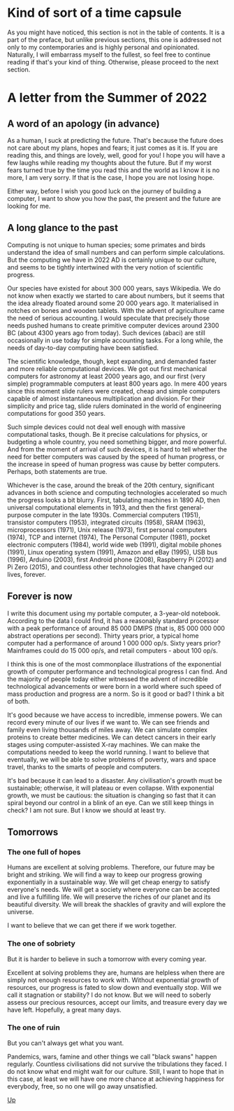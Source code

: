 # Kind of sort of a time capsule

As you might have noticed, this section is not in the table of contents. It is a part of the preface, but unlike previous sections, this one is addressed not only to my contemporaries and is highly personal and opinionated. Naturally, I will embarrass myself to the fullest, so feel free to continue reading if that's your kind of thing. Otherwise, please proceed to the next section.

# A letter from the Summer of 2022

## A word of an apology (in advance)
As a human, I suck at predicting the future. That's because the future does not care about my plans, hopes and fears; it just comes as it is. If you are reading this, and things are lovely, well, good for you! I hope you will have a few laughs while reading my thoughts about the future. But if my worst fears turned true by the time you read this and the world as I know it is no more, I am very sorry. If that is the case, I hope you are not losing hope.

Either way, before I wish you good luck on the journey of building a computer, I want to show you how the past, the present and the future are looking for me.

## A long glance to the past

Computing is not unique to human species; some primates and birds understand the idea of small numbers and can perform simple calculations. But the computing we have in 2022 AD is certainly unique to our culture, and seems to be tightly intertwined with the very notion of scientific progress.

Our species have existed for about 300 000 years, says Wikipedia. We do not know when exactly we started to care about numbers, but it seems that the idea already floated around some 20 000 years ago. It materialised in notches on bones and wooden tablets. With the advent of agriculture came the need of serious accounting. I would speculate that precisely those needs pushed humans to create primitive computer devices around 2300 BC (about 4300 years ago from today). Such devices (abaci) are still occasionally in use today for simple accounting tasks. For a long while, the needs of day-to-day computing have been satisfied.

The scientific knowledge, though, kept expanding, and demanded faster and more reliable computational devices. We got out first mechanical computers for astronomy at least 2000 years ago, and our first (very simple) programmable computers at least 800 years ago. In mere 400 years since this moment slide rulers were created, cheap and simple computers capable of almost instantaneous multiplication and division. For their simplicity and price tag, slide rulers dominated in the world of engineering computations for good 350 years.

Such simple devices could not deal well enough with massive computational tasks, though. Be it precise calculations for physics, or budgeting a whole country, you need something bigger, and more powerful. And from the moment of arrival of such devices, it is hard to tell whether the need for better computers was caused by the speed of human progress, or the increase in speed of human progress was cause by better computers. Perhaps, both statements are true.

Whichever is the case, around the break of the 20th century, significant advances in both science and computing technologies accelerated so much the progress looks a bit blurry. First, tabulating machines in 1890 AD, then universal computational elements in 1913, and then the first general-purpose computer in the late 1930s. Commercial computers (1951), transistor computers (1953), integrated circuits (1958), SRAM (1963), microprocessors (1971), Unix release (1973), first personal computers (1974), TCP and internet (1974), The Personal Computer (1981), pocket electronic computers (1984), world wide web (1991), digital mobile phones (1991), Linux operating system (1991), Amazon and eBay (1995), USB bus (1996), Arduino (2003), first Android phone (2008), Raspberry Pi (2012) and Pi Zero (2015), and countless other technologies that have changed our lives, forever.

## Forever is now
I write this document using my portable computer, a 3-year-old notebook. According to the data I could find, it has a reasonably standard processor with a peak performance of around 85 000 DMIPS (that is, 85 000 000 000 abstract operations per second). Thirty years prior, a typical home computer had a performance of around 1 000 000 op/s. Sixty years prior? Mainframes could do 15 000 op/s, and retail computers - about 100 op/s.

I think this is one of the most commonplace illustrations of the exponential growth of computer performance and technological progress I can find. And the majority of people today either witnessed the advent of incredible technological advancements or were born in a world where such speed of mass production and progress are a norm. So is it good or bad? I think a bit of both.

It's good because we have access to incredible, immense powers. We can record every minute of our lives if we want to. We can see friends and family even living thousands of miles away. We can simulate complex proteins to create better medicines. We can detect cancers in their early stages using computer-assisted X-ray machines. We can make the computations needed to keep the world running. I want to believe that eventually, we will be able to solve problems of poverty, wars and space travel, thanks to the smarts of people and computers.

It's bad because it can lead to a disaster. Any civilisation's growth must be sustainable; otherwise, it will plateau or even collapse. With exponential growth, we must be cautious: the situation is changing so fast that it can spiral beyond our control in a blink of an eye. Can we still keep things in check? I am not sure. But I know we should at least try.

## Tomorrows

### The one full of hopes
Humans are excellent at solving problems. Therefore, our future may be bright and striking. We will find a way to keep our progress growing exponentially in a sustainable way. We will get cheap energy to satisfy everyone's needs. We will get a society where everyone can be accepted and live a fulfilling life. We will preserve the riches of our planet and its beautiful diversity. We will break the shackles of gravity and will explore the universe.

I want to believe that we can get there if we work together.

### The one of sobriety
But it is harder to believe in such a tomorrow with every coming year.

Excellent at solving problems they are, humans are helpless when there are simply not enough resources to work with. Without exponential growth of resources, our progress is fated to slow down and eventually stop. Will we call it stagnation or stability? I do not know. But we will need to soberly assess our precious resources, accept our limits, and treasure every day we have left. Hopefully, a great many days.

### The one of ruin
But you can't always get what you want.

Pandemics, wars, famine and other things we call "black swans" happen regularly. Countless civilisations did not survive the tribulations they faced. I do not know what end might wait for our culture. Still, I want to hope that in this case, at least we will have one more chance at achieving happiness for everybody, free, so no one will go away unsatisfied.

[Up](../readme.md)
